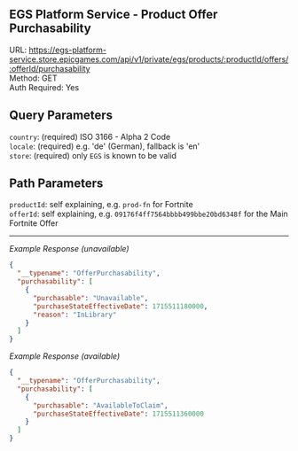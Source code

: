 ## EGS Platform Service - Product Offer Purchasability

URL: https://egs-platform-service.store.epicgames.com/api/v1/private/egs/products/:productId/offers/:offerId/purchasability \
Method: GET \
Auth Required: Yes

## Query Parameters

`country`: (required) ISO 3166 - Alpha 2 Code <br/>
`locale`: (required) e.g. 'de' (German), fallback is 'en' <br/>
`store`: (required) only `EGS` is known to be valid

## Path Parameters

`productId`: self explaining, e.g. `prod-fn` for Fortnite <br/>
`offerId`: self explaining, e.g. `09176f4ff7564bbbb499bbe20bd6348f` for the Main Fortnite Offer

---

_Example Response (unavailable)_

```json
{
  "__typename": "OfferPurchasability",
  "purchasability": [
    {
      "purchasable": "Unavailable",
      "purchaseStateEffectiveDate": 1715511180000,
      "reason": "InLibrary"
    }
  ]
}
```

_Example Response (available)_

```json
{
  "__typename": "OfferPurchasability",
  "purchasability": [
    {
      "purchasable": "AvailableToClaim",
      "purchaseStateEffectiveDate": 1715511360000
    }
  ]
}
```
